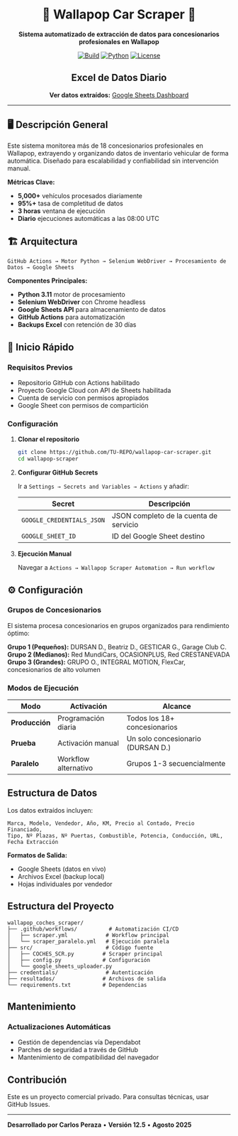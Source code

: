 <div align="center">

# 🚗 Wallapop Car Scraper 🚗

**Sistema automatizado de extracción de datos para concesionarios profesionales en Wallapop**

[![Build](https://img.shields.io/badge/Build-Passing-success)](https://github.com/your-repo/wallapop-scraper) [![Python](https://img.shields.io/badge/Python-3.11+-blue)](https://python.org) [![License](https://img.shields.io/badge/License-Private-red)](LICENSE)

## Excel de Datos Diario

**Ver datos extraídos:** [Google Sheets Dashboard](https://docs.google.com/spreadsheets/d/1drZonCFIP5BFuhbUW9cUauDQOWIVpE0V7P2ErpJq6bM/edit?gid=265284675#gid=265284675)

</div>

---

## 🖥️ Descripción General

Este sistema monitorea más de 18 concesionarios profesionales en Wallapop, extrayendo y organizando datos de inventario vehicular de forma automática. Diseñado para escalabilidad y confiabilidad sin intervención manual.

**Métricas Clave:**
- **5,000+** vehículos procesados diariamente
- **95%+** tasa de completitud de datos
- **3 horas** ventana de ejecución
- **Diario** ejecuciones automáticas a las 08:00 UTC

## 🏗️ Arquitectura

```
GitHub Actions → Motor Python → Selenium WebDriver → Procesamiento de Datos → Google Sheets
```

**Componentes Principales:**
- **Python 3.11** motor de procesamiento
- **Selenium WebDriver** con Chrome headless
- **Google Sheets API** para almacenamiento de datos
- **GitHub Actions** para automatización
- **Backups Excel** con retención de 30 días

## 🚀 Inicio Rápido

### Requisitos Previos

- Repositorio GitHub con Actions habilitado
- Proyecto Google Cloud con API de Sheets habilitada
- Cuenta de servicio con permisos apropiados
- Google Sheet con permisos de compartición

### Configuración

1. **Clonar el repositorio**
   ```bash
   git clone https://github.com/TU-REPO/wallapop-car-scraper.git
   cd wallapop-scraper
   ```

2. **Configurar GitHub Secrets**
   
   Ir a `Settings → Secrets and Variables → Actions` y añadir:
   
   | Secret | Descripción |
   |--------|-------------|
   | `GOOGLE_CREDENTIALS_JSON` | JSON completo de la cuenta de servicio |
   | `GOOGLE_SHEET_ID` | ID del Google Sheet destino |

3. **Ejecución Manual**
   
   Navegar a `Actions → Wallapop Scraper Automation → Run workflow`

## ⚙️ Configuración

### Grupos de Concesionarios

El sistema procesa concesionarios en grupos organizados para rendimiento óptimo:

**Grupo 1 (Pequeños):** DURSAN D., Beatriz D., GESTICAR G., Garage Club C.  
**Grupo 2 (Medianos):** Red MundiCars, OCASIONPLUS, Red CRESTANEVADA  
**Grupo 3 (Grandes):** GRUPO O., INTEGRAL MOTION, FlexCar, concesionarios de alto volumen

### Modos de Ejecución

| Modo | Activación | Alcance |
|------|------------|---------|
| **Producción** | Programación diaria | Todos los 18+ concesionarios |
| **Prueba** | Activación manual | Un solo concesionario (DURSAN D.) |
| **Paralelo** | Workflow alternativo | Grupos 1-3 secuencialmente |

## Estructura de Datos

Los datos extraídos incluyen:

```
Marca, Modelo, Vendedor, Año, KM, Precio al Contado, Precio Financiado,
Tipo, Nº Plazas, Nº Puertas, Combustible, Potencia, Conducción, URL, Fecha Extracción
```

**Formatos de Salida:**
- Google Sheets (datos en vivo)
- Archivos Excel (backup local)
- Hojas individuales por vendedor

## Estructura del Proyecto

```
wallapop_coches_scraper/
├── .github/workflows/          # Automatización CI/CD
│   ├── scraper.yml            # Workflow principal
│   └── scraper_paralelo.yml   # Ejecución paralela
├── src/                       # Código fuente
│   ├── COCHES_SCR.py         # Scraper principal
│   ├── config.py             # Configuración
│   └── google_sheets_uploader.py
├── credentials/               # Autenticación
├── resultados/               # Archivos de salida
└── requirements.txt          # Dependencias
```

## Mantenimiento

### Actualizaciones Automáticas
- Gestión de dependencias vía Dependabot
- Parches de seguridad a través de GitHub
- Mantenimiento de compatibilidad del navegador

## Contribución

Este es un proyecto comercial privado. Para consultas técnicas, usar GitHub Issues.

---

**Desarrollado por Carlos Peraza** • **Versión 12.5** • **Agosto 2025**
